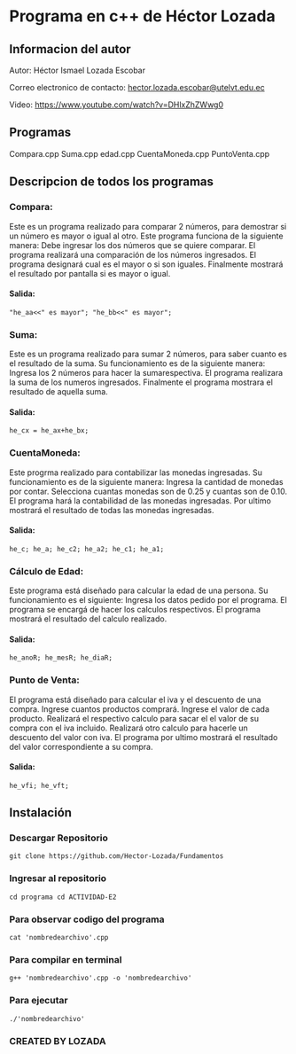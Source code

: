 # Programa en c++ de Héctor Lozada

## Informacion del autor
Autor: Héctor Ismael Lozada Escobar

Correo electronico de contacto: hector.lozada.escobar@utelvt.edu.ec

Video: https://www.youtube.com/watch?v=DHlxZhZWwg0

## Programas
Compara.cpp
Suma.cpp 
edad.cpp
CuentaMoneda.cpp
PuntoVenta.cpp

## Descripcion de todos los programas 

### Compara: 

Este es un programa realizado para comparar 2 números, para demostrar si un número es mayor o igual al otro. Este programa funciona de la siguiente manera:
Debe ingresar los dos números que se quiere comparar.
El programa realizará una comparación de los números ingresados.
El programa designará cual es el mayor o si son iguales.
Finalmente mostrará el resultado por pantalla si es mayor o igual.
#### Salida:
`
"he_aa<<" es mayor";
"he_bb<<" es mayor";
`

### Suma: 

Este es un programa realizado para sumar 2 números, para saber cuanto es el resultado de la suma. Su funcionamiento es de la siguiente manera:
Ingresa los 2 números para hacer la sumarespectiva.
El programa realizara la suma de los numeros ingresados.
Finalmente el programa mostrara el resultado de aquella suma.
#### Salida:
`
he_cx = he_ax+he_bx;
`

### CuentaMoneda: 

Este progrma realizado para contabilizar las monedas ingresadas. Su funcionamiento es de la siguiente manera:
Ingresa la cantidad de monedas por contar.
Selecciona cuantas monedas son de 0.25 y cuantas son de 0.10.
El programa hará la contabilidad de las monedas ingresadas.
Por ultimo mostrará el resultado de todas las monedas ingresadas.
#### Salida:
`
he_c;
he_a;
he_c2;
he_a2;
he_c1;
he_a1;
`

### Cálculo de Edad:

Este programa está diseñado para calcular la edad de una persona. Su funcionamiento es el siguiente:
Ingresa los datos pedido por el programa.
El programa se encargá de hacer los calculos respectivos.
El programa mostrará el resultado del calculo realizado.
#### Salida:
`
he_anoR;
he_mesR;
he_diaR;
`

### Punto de Venta:

El programa está diseñado para calcular el iva y el descuento de una compra.
Ingrese cuantos productos comprará.
Ingrese el valor de cada producto.
Realizará el respectivo calculo para sacar el el valor de su compra con el iva incluido.
Realizará otro calculo para hacerle un descuento del valor con iva.
El programa por ultimo mostrará el resultado del valor correspondiente a su compra.
#### Salida:
`
he_vfi;
he_vft;
`

## Instalación
### Descargar Repositorio
`
git clone https://github.com/Hector-Lozada/Fundamentos
`
### Ingresar al repositorio
`
cd programa
cd ACTIVIDAD-E2
`
### Para observar codigo del programa
`
cat 'nombredearchivo'.cpp
`
### Para compilar en terminal
`
g++ 'nombredearchivo'.cpp -o 'nombredearchivo'
`
### Para ejecutar
`
./'nombredearchivo'
`
### CREATED BY LOZADA
